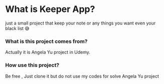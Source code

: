 # What is Keeper App?
just a small project that keep your note or any things you want even your black list 😅

### What is this project comes from?
Actually it is Angela Yu project in Udemy.

### How use this project?
Be free , Just clone it but do not use my codes for solve Angela Yu project